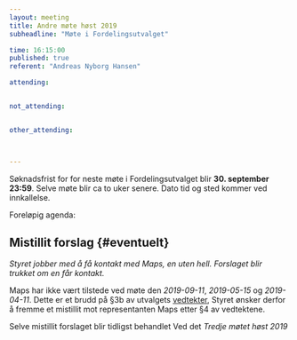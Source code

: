 ```yaml
---
layout: meeting
title: Andre møte høst 2019
subheadline: "Møte i Fordelingsutvalget"

time: 16:15:00
published: true
referent: "Andreas Nyborg Hansen"

attending:


not_attending:


other_attending:



---
```


Søknadsfrist for for neste møte i Fordelingsutvalget blir **30. september 23:59**.
Selve møte blir ca to uker senere. Dato tid og sted kommer ved innkallelse. 

Foreløpig agenda:
<!---
* TOC
{:toc}


## Sak 1 Godkjenning av innkalling {#innkalling}
## Sak 2 Godkjenning av agenda {#agenda}
## Sak 3 Godkjenning av referat {#referat}
## Sak 4 Behandling av søknader {#soknader}
### 4.1 -  {#soknad-1}
### 4.2 -  {#soknad-2}
### 4.3 -  {#soknad-3}
### 4.4 -  {#soknad-4}
### 4.5 -  {#soknad-5}
### 4.6 -  {#soknad-6}
--->
## Mistillit forslag  {#eventuelt}

*Styret jobber med å få kontakt med Maps, en uten hell. Forslaget blir trukket om en får kontakt.* 

Maps har ikke vært tilstede ved møte den *2019-09-11*, *2019-05-15* og *2019-04-11*. 
Dette er et brudd på §3b av utvalgets [vedtekter](https://fordelingsutvalget.org/vedtekter/), Styret ønsker derfor å fremme et mistillit mot representanten Maps etter §4 av vedtektene.

Selve mistillit forslaget blir tidligst behandlet Ved det *Tredje møtet høst 2019*

